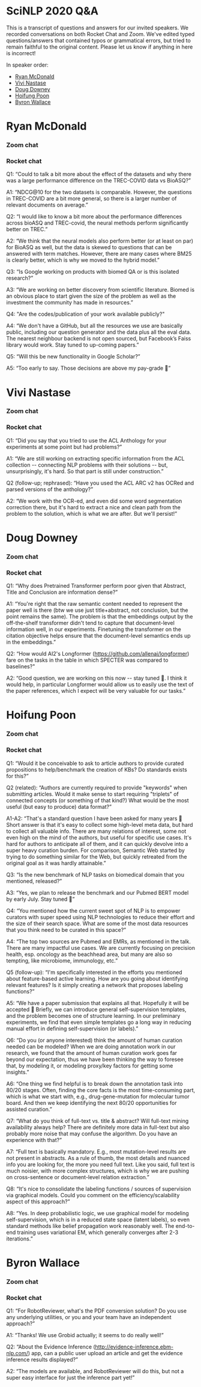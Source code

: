 # SciNLP 2020 Q&A

This is a transcript of questions and answers for our invited speakers.  We recorded conversations on both Rocket Chat and Zoom.  We've edited typed questions/answers that contained typos or grammatical errors, but tried to remain faithful to the original content.  Please let us know if anything in here is incorrect!

In speaker order:
* [Ryan McDonald](#ryan-mcdonald)
* [Vivi Nastase](#vivi-nastase)
* [Doug Downey](#doug-downey)
* [Hoifung Poon](#hoifung-poon)
* [Byron Wallace](#byron-wallace)

# Ryan McDonald

### Zoom chat

### Rocket chat

Q1: “Could to talk a bit more about the effect of the datasets and why there was a large performance difference on the TREC-COVID data vs BioASQ?”

A1: “NDCG@10 for the two datasets is comparable. However, the questions in TREC-COVID are a bit more general, so there is a larger number of relevant documents on average.”


Q2: “I would like to know a bit more about the performance differences across bioASQ and TREC-covid, the neural methods perform significantly better on TREC.”

A2: “We think that the neural models also perform better (or at least on par) for BioASQ as well, but the data is skewed to questions that can be answered with term matches. However, there are many cases where BM25 is clearly better, which is why we moved to the hybrid model.”
 
Q3:  “Is Google working on products with biomed QA or is this isolated research?”

A3:  “We are working on better discovery from scientific literature. Biomed is an obvious place to start given the size of the problem as well as the investment the community has made in resources.”

 
Q4: "Are the codes/publication of your work available publicly?"

A4: “We don't have a GitHub, but all the resources we use are basically public, including our question generator and the data plus all the eval data. The nearest neighbour backend is not open sourced, but Facebook’s Faiss library would work.  Stay tuned to up-coming papers.”
 
Q5: “Will this be new functionality in Google Scholar?”

A5: “Too early to say. Those decisions are above my pay-grade 🙂”
 
 
 
 
# Vivi Nastase

### Zoom chat

### Rocket chat

Q1: “Did you say that you tried to use the ACL Anthology for your experiments at some point but had problems?”

A1: “We are still working on extracting specific information from the ACL collection -- connecting NLP problems with their solutions -- but, unsurprisingly, it's hard. So that part is still under construction.”

Q2 (follow-up; rephrased): “Have you used the ACL ARC v2 has OCRed and parsed versions of the anthology?”

A2: “We work with the OCR-ed, and even did some word segmentation correction there, but it's hard to extract a nice and clean path from the problem to the solution, which is what we are after. But we'll persist!”



# Doug Downey

### Zoom chat

### Rocket chat

Q1: “Why does Pretrained Transformer perform poor given that Abstract, Title and Conclusion are information dense?”

A1: “You're right that the raw semantic content needed to represent the paper well is there (btw we use just title+abstract, not conclusion, but the point remains the same). The problem is that the embeddings output by the off-the-shelf transformer didn't tend to capture that document-level information well, in our experiments. Finetuning the transformer on the citation objective helps ensure that the document-level semantics ends up in the embeddings.”

Q2: “How would AI2's Longformer (https://github.com/allenai/longformer) fare on the tasks in the table in which SPECTER was compared to baselines?"

A2: “Good question, we are working on this now -- stay tuned 🙂. I think it would help, in particular Longformer would allow us to easily use the text of the paper references, which I expect will be very valuable for our tasks.”


# Hoifung Poon

### Zoom chat

### Rocket chat

Q1: “Would it be conceivable to ask to article authors to provide curated propositions to help/benchmark the creation of KBs? Do standards exists for this?”

Q2 (related): “Authors are currently required to provide "keywords" when submitting articles. Would it make sense to start requiring "triplets" of connected concepts (or something of that kind?) What would be the most useful (but easy to produce) data format?”

A1-A2: “That's a standard question I have been asked for many years 🙂 Short answer is that it's easy to collect some high-level meta data, but hard to collect all valuable info. There are many relations of interest, some not even high on the mind of the authors, but useful for specific use cases. It's hard for authors to anticipate all of them, and it can quickly devolve into a super heavy curation burden. For comparison, Semantic Web started by trying to do something similar for the Web, but quickly retreated from the original goal as it was hardly attainable.”

Q3: “Is the new benchmark of NLP tasks on biomedical domain that you mentioned, released?”

A3: “Yes, we plan to release the benchmark and our Pubmed BERT model by early July. Stay tuned 🙂”
 
Q4: “You mentioned how the current sweet spot of NLP is to empower curators with super speed using NLP technologies to reduce their effort and the size of their search space. What are some of the most data resources that you think need to be curated in this space?”

A4: “The top two sources are Pubmed and EMRs, as mentioned in the talk. There are many impactful use cases. We are currently focusing on precision health, esp. oncology as the beachhead area, but many are also so tempting, like microbiome, immunology, etc.”
 
Q5 (follow-up):  “I'm specifically interested in the efforts you mentioned about feature-based active learning. How are you going about identifying relevant features? Is it simply creating a network that proposes labeling functions?”

A5: “We have a paper submission that explains all that. Hopefully it will be accepted 🙂 Briefly, we can introduce general self-supervision templates, and the problem becomes one of structure learning. In our preliminary experiments, we find that even simple templates go a long way in reducing manual effort in defining self-supervision (or labels).”
 
Q6: “Do you (or anyone interested) think the amount of human curation needed can be modeled?  When we are doing annotation work in our research, we found that the amount of human curation work goes far beyond our expectation, thus we have been thinking the way to foresee that, by modeling it, or modeling proxy/key factors for getting some insights.”

A6: “One thing we find helpful is to break down the annotation task into 80/20 stages. Often, finding the core facts is the most time-consuming part, which is what we start with, e.g., drug-gene-mutation for molecular tumor board. And then we keep identifying the next 80/20 opportunities for assisted curation.”
 
Q7: “What do you think of full-text vs. title & abstract? Will full-text mining availability always help? There are definitely more data in full-text but also probably more noise that may confuse the algorithm. Do you have an experience with that?”

A7: “Full text is basically mandatory. E.g., most mutation-level results are not present in abstracts. As a rule of thumb, the most details and nuanced info you are looking for, the more you need full text. Like you said, full text is much noisier, with more complex structures, which is why we are pushing on cross-sentence or document-level relation extraction.”
 
Q8: “It's nice to consolidate the labeling functions / sources of supervision via graphical models. Could you comment on the efficiency/scalability aspect of this approach?”

A8: “Yes. In deep probabilistic logic, we use graphical model for modeling self-supervision, which is in a reduced state space (latent labels), so even standard methods like belief propagation work reasonably well. The end-to-end training uses variational EM, which generally converges after 2-3 iterations.”



# Byron Wallace

### Zoom chat

### Rocket chat

Q1: “For RobotReviewer, what's the PDF conversion solution? Do you use any underlying utilities, or you and your team have an independent approach?”

A1: “Thanks! We use Grobid actually; it seems to do really well!”

Q2: “About the Evidence Inference (http://evidence-inference.ebm-nlp.com/) app, can a public user upload an article and get the evidence inference results displayed?”

A2: “The models are available, and RobotReviewer will do this, but not a super easy interface for just the inference part yet!”
